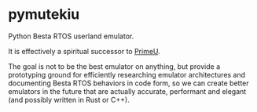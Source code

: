 # pymutekiu

Python Besta RTOS userland emulator.

It is effectively a spiritual successor to [PrimeU](https://github.com/opcod3/PrimeU).

The goal is not to be the best emulator on anything, but provide a prototyping ground for efficiently researching emulator architectures and documenting Besta RTOS behaviors in code form, so we can create better emulators in the future that are actually accurate, performant and elegant (and possibly written in Rust or C++).
